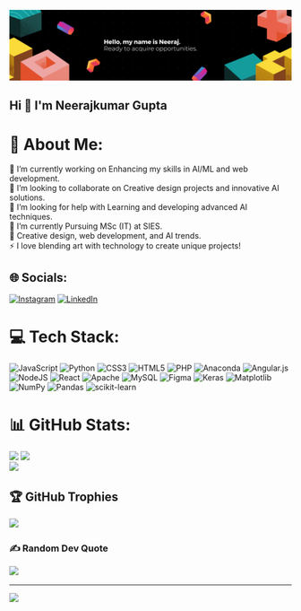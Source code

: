 ![logo](https://github.com/neeraj24kumar/neeraj24kumar/blob/main/Blue%20Minimalist%20Graphic%20Designer%20LinkedIn%20Banner.png)
## Hi 👋 I'm Neerajkumar Gupta

# 💫 About Me:
🔭 I’m currently working on Enhancing my skills in AI/ML and web development.  <br>👯 I’m looking to collaborate on Creative design projects and innovative AI solutions.  <br>🤝 I’m looking for help with Learning and developing advanced AI techniques.  <br>🌱 I’m currently Pursuing MSc (IT) at SIES.  <br>💬 Creative design, web development, and AI trends.  <br>⚡ I love blending art with technology to create unique projects!


## 🌐 Socials:
[![Instagram](https://img.shields.io/badge/Instagram-%23E4405F.svg?logo=Instagram&logoColor=white)](https://instagram.com/neerajgupta1523) [![LinkedIn](https://img.shields.io/badge/LinkedIn-%230077B5.svg?logo=linkedin&logoColor=white)](https://linkedin.com/in/www.linkedin.com/in/neeraj-kumargupta) 

# 💻 Tech Stack:
![JavaScript](https://img.shields.io/badge/javascript-%23323330.svg?style=for-the-badge&logo=javascript&logoColor=%23F7DF1E) ![Python](https://img.shields.io/badge/python-3670A0?style=for-the-badge&logo=python&logoColor=ffdd54) ![CSS3](https://img.shields.io/badge/css3-%231572B6.svg?style=for-the-badge&logo=css3&logoColor=white) ![HTML5](https://img.shields.io/badge/html5-%23E34F26.svg?style=for-the-badge&logo=html5&logoColor=white) ![PHP](https://img.shields.io/badge/php-%23777BB4.svg?style=for-the-badge&logo=php&logoColor=white) ![Anaconda](https://img.shields.io/badge/Anaconda-%2344A833.svg?style=for-the-badge&logo=anaconda&logoColor=white) ![Angular.js](https://img.shields.io/badge/angular.js-%23E23237.svg?style=for-the-badge&logo=angularjs&logoColor=white) ![NodeJS](https://img.shields.io/badge/node.js-6DA55F?style=for-the-badge&logo=node.js&logoColor=white) ![React](https://img.shields.io/badge/react-%2320232a.svg?style=for-the-badge&logo=react&logoColor=%2361DAFB) ![Apache](https://img.shields.io/badge/apache-%23D42029.svg?style=for-the-badge&logo=apache&logoColor=white) ![MySQL](https://img.shields.io/badge/mysql-4479A1.svg?style=for-the-badge&logo=mysql&logoColor=white) ![Figma](https://img.shields.io/badge/figma-%23F24E1E.svg?style=for-the-badge&logo=figma&logoColor=white) ![Keras](https://img.shields.io/badge/Keras-%23D00000.svg?style=for-the-badge&logo=Keras&logoColor=white) ![Matplotlib](https://img.shields.io/badge/Matplotlib-%23ffffff.svg?style=for-the-badge&logo=Matplotlib&logoColor=black) ![NumPy](https://img.shields.io/badge/numpy-%23013243.svg?style=for-the-badge&logo=numpy&logoColor=white) ![Pandas](https://img.shields.io/badge/pandas-%23150458.svg?style=for-the-badge&logo=pandas&logoColor=white) ![scikit-learn](https://img.shields.io/badge/scikit--learn-%23F7931E.svg?style=for-the-badge&logo=scikit-learn&logoColor=white)
# 📊 GitHub Stats:
![](https://github-readme-stats.vercel.app/api?username=neeraj24kumar&theme=merko&hide_border=false&include_all_commits=true&count_private=false)
![](https://github-readme-streak-stats.herokuapp.com/?user=neeraj24kumar&theme=merko&hide_border=false)<br/>
![](https://github-readme-stats.vercel.app/api/top-langs/?username=neeraj24kumar&theme=merko&hide_border=false&include_all_commits=true&count_private=false&layout=compact)

## 🏆 GitHub Trophies
![](https://github-profile-trophy.vercel.app/?username=neeraj24kumar&theme=dracula&no-frame=true&no-bg=false&margin-w=4)

### ✍️ Random Dev Quote
![](https://quotes-github-readme.vercel.app/api?type=horizontal&theme=dark)

---
[![](https://visitcount.itsvg.in/api?id=neeraj24kumar&icon=0&color=0)](https://visitcount.itsvg.in)

<!-- Proudly created with GPRM ( https://gprm.itsvg.in ) -->
